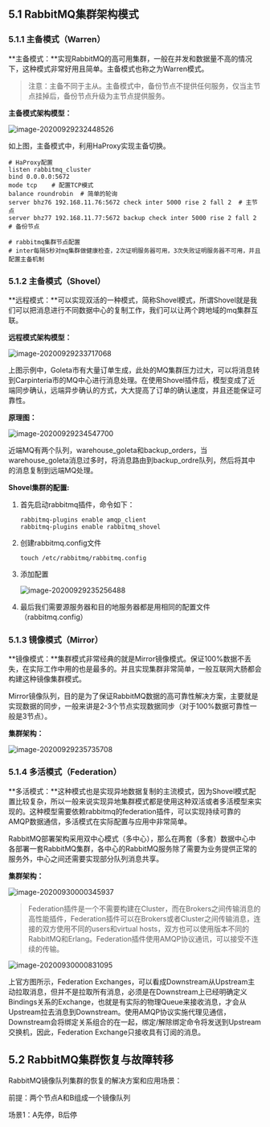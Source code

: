 ## 5.1 RabbitMQ集群架构模式

### 5.1.1 主备模式（Warren）

**主备模式：**实现RabbitMQ的高可用集群，一般在并发和数据量不高的情况下，这种模式非常好用且简单。主备模式也称之为Warren模式。

> 注意：主备不同于主从。主备模式中，备份节点不提供任何服务，仅当主节点挂掉后，备份节点升级为主节点提供服务。

**主备模式架构模型：**

![image-20200929232448526](https://s3.ax1x.com/2020/11/24/DYOg9x.png)

如上图，主备模式中，利用HaProxy实现主备切换。

```
# HaProxy配置
listen rabbitmq_cluster
bind 0.0.0.0:5672
mode tcp    # 配置TCP模式
balance roundrobin  # 简单的轮询
server bhz76 192.168.11.76:5672 check inter 5000 rise 2 fall 2  # 主节点
server bhz77 192.168.11.77:5672 backup check inter 5000 rise 2 fall 2  # 备份节点

# rabbitmq集群节点配置
# inter每隔5秒对mq集群做健康检查，2次证明服务器可用，3次失败证明服务器不可用，并且配置主备机制
```

### 5.1.2 主备模式（Shovel）

**远程模式：**可以实现双活的一种模式，简称Shovel模式，所谓Shovel就是我们可以把消息进行不同数据中心的复制工作，我们可以让两个跨地域的mq集群互联。

**远程模式架构模型：**

![image-20200929233717068](https://s3.ax1x.com/2020/11/24/DYO236.png)

上图示例中，Goleta市有大量订单生成，此处的MQ集群压力过大，可以将消息转到Carpinteria市的MQ中心进行消息处理。在使用Shovel插件后，模型变成了近端同步确认，远端异步确认的方式，大大提高了订单的确认速度，并且还能保证可靠性。

**原理图：**

![image-20200929234547700](https://s3.ax1x.com/2020/11/24/DYOWjO.png)

近端MQ有两个队列，warehouse_goleta和backup_orders，当warehouse_goleta消息过多时，将消息路由到backup_ordre队列，然后将其中的消息复制到远端MQ处理。

**Shovel集群的配置:**

1. 首先启动rabbitmq插件，命令如下：

   ```shell
   rabbitmq-plugins enable amqp_client
   rabbitmq-plugins enable rabbitmq_shovel
   ```

2. 创建rabbitmq.config文件

   ```shell
   touch /etc/rabbitmq/rabbitmq.config
   ```

3. 添加配置

   ![image-20200929235256488](https://s3.ax1x.com/2020/11/24/DYOhuD.png)

4. 最后我们需要源服务器和目的地服务器都是用相同的配置文件（rabbitmq.config）

### 5.1.3 镜像模式（Mirror）

**镜像模式：**集群模式非常经典的就是Mirror镜像模式。保证100%数据不丢失，在实际工作中用的也是最多的。并且实现集群非常简单，一般互联网大肠都会构建这种镜像集群模式。

Mirror镜像队列，目的是为了保证RabbitMQ数据的高可靠性解决方案，主要就是实现数据的同步，一般来讲是2-3个节点实现数据同步（对于100%数据可靠性一般是3节点）。

**集群架构：**

![image-20200929235735708](https://s3.ax1x.com/2020/11/24/DYO4De.png)

### 5.1.4 多活模式（Federation）

**多活模式：**这种模式也是实现异地数据复制的主流模式，因为Shovel模式配置比较复杂，所以一般来说实现异地集群模式都是使用这种双活或者多活模型来实现的。这种模型需要依赖rabbitmq的federation插件，可以实现持续可靠的AMQP数据通信，多活模式在实际配置与应用中非常简单。

RabbitMQ部署架构采用双中心模式（多中心），那么在两套（多套）数据中心中各部署一套RabbitMQ集群，各中心的RabbitMQ服务除了需要为业务提供正常的服务外，中心之间还需要实现部分队列消息共享。

**集群架构：**

![image-20200930000345937](https://s3.ax1x.com/2020/11/24/DYO5HH.png)

> Federation插件是一个不需要构建在Cluster，而在Brokers之间传输消息的高性能插件，Federation插件可以在Brokers或者Cluster之间传输消息，连接的双方使用不同的users和virtual hosts，双方也可以使用版本不同的RabbitMQ和Erlang。Federation插件使用AMQP协议通讯，可以接受不连续的传输。

![image-20200930000831095](https://s3.ax1x.com/2020/11/24/DYOoEd.png)

上官方图所示，Federation Exchanges，可以看成Downstream从Upstream主动拉取消息，但并不是拉取所有消息，必须是在Downstream上已经明确定义Bindings关系的Exchange，也就是有实际的物理Queue来接收消息，才会从Upstream拉去消息到Downstream。使用AMQP协议实施代理见通信，Downstream会将绑定关系组合的在一起，绑定/解除绑定命令将发送到Upstream交换机，因此，Federation Exchange只接收具有订阅的消息。

## 5.2 RabbitMQ集群恢复与故障转移

RabbitMQ镜像队列集群的恢复的解决方案和应用场景：

前提：两个节点A和B组成一个镜像队列

场景1：A先停，B后停 

